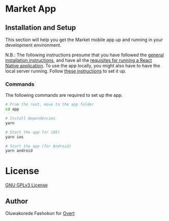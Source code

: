 # Market App

## Installation and Setup

This section will help you get the Market mobile app up and running in your development environment.

N.B.: The following instructions presume that you have followed the [general installation instructions](../README.md), and have all the [requisites for running a React Native application](https://react-native.dev). To use the app locally, you might also have to have the local server running. Follow [these instructions](../api/README.md) to set it up.

### Commands

The following commands are required to set up the app.

```sh
# From the root, move to the app folder
cd app

# Install dependencies
yarn

# Start the app for iOS)
yarn ios

# Start the app (for Android)
yarn android
```

# License

[GNU GPLv3 License](../LICENSE)

## Author

Oluwakorede Fashokun for [Overt](https://overt.dev)
